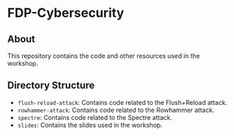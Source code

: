 # FDP-Cybersecurity

## About
This repository contains the code and other resources used in the workshop.


## Directory Structure

- `flush-reload-attack`: Contains code related to the Flush+Reload attack.
- `rowhammer-attack`: Contains code related to the Rowhammer attack.
- `spectre`: Contains code related to the Spectre attack.
- `slides`: Contains the slides used in the workshop.
